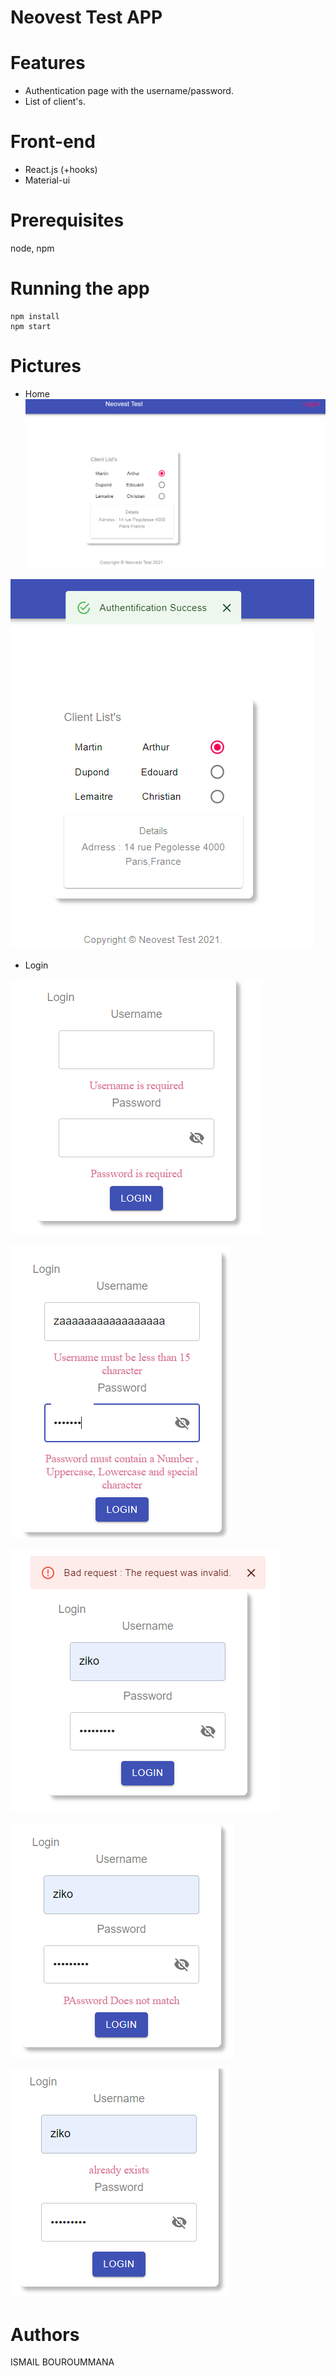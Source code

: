 # Neovest Test APP
  
# Features
  * Authentication page with the username/password.
  * List of client's.

# Front-end
  * React.js (+hooks)
  * Material-ui
# Prerequisites
  node, npm
# Running the app
```
npm install
npm start
```
# Pictures
* Home
![Home](src/images/home0.PNG)

![Home1](src/images/home.PNG)

* Login

![Gestion Error](/src/images/required.PNG)

![Gestion Error1](/src/images/gestion_Erreur.PNG)

![Gestion Error2](/src/images/gestion_Erreur_Back.PNG)

![Gestion Error3](/src/images/notmatch.PNG)

![Gestion Error4](/src/images/already_exist.PNG)

# Authors
ISMAIL BOUROUMMANA
